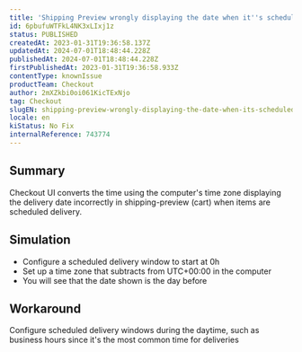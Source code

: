 ```yaml
---
title: 'Shipping Preview wrongly displaying the date when it''s scheduled delivery'
id: 6pbufuWTFkL4NK3xLIxj1z
status: PUBLISHED
createdAt: 2023-01-31T19:36:58.137Z
updatedAt: 2024-07-01T18:48:44.228Z
publishedAt: 2024-07-01T18:48:44.228Z
firstPublishedAt: 2023-01-31T19:36:58.933Z
contentType: knownIssue
productTeam: Checkout
author: 2mXZkbi0oi061KicTExNjo
tag: Checkout
slugEN: shipping-preview-wrongly-displaying-the-date-when-its-scheduled-delivery
locale: en
kiStatus: No Fix
internalReference: 743774
---
```


## Summary


Checkout UI converts the time using the computer's time zone displaying the delivery date incorrectly in shipping-preview (cart) when items are scheduled delivery.


##

## Simulation



- Configure a scheduled delivery window to start at 0h
- Set up a time zone that subtracts from UTC+00:00 in the computer
- You will see that the date shown is the day before


##

## Workaround


Configure scheduled delivery windows during the daytime, such as business hours since it's the most common time for deliveries




